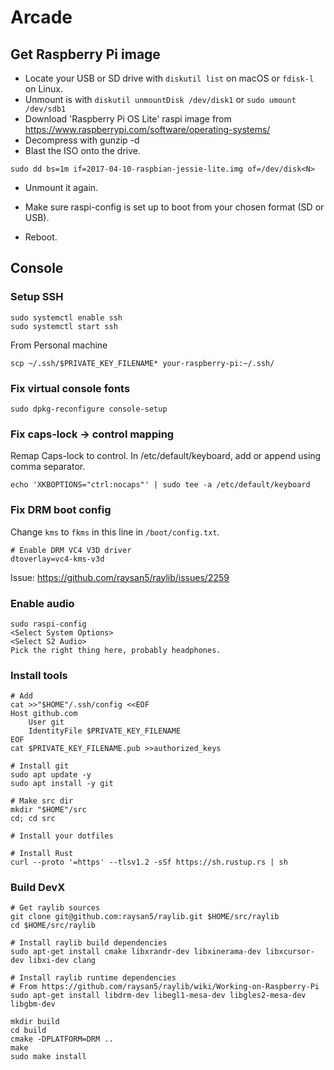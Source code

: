 # Arcade

## Get Raspberry Pi image

- Locate your USB or SD drive with `diskutil list` on macOS or `fdisk-l` on
  Linux.
- Unmount is with `diskutil unmountDisk /dev/disk1` or `sudo umount /dev/sdb1`
- Download 'Raspberry Pi OS Lite' raspi image from https://www.raspberrypi.com/software/operating-systems/
- Decompress with gunzip -d <filename>
- Blast the ISO onto the drive.

```
sudo dd bs=1m if=2017-04-10-raspbian-jessie-lite.img of=/dev/disk<N>
```

- Unmount it again.

- Make sure raspi-config is set up to boot from your chosen format (SD or USB).
- Reboot.

## Console

### Setup SSH

```
sudo systemctl enable ssh
sudo systemctl start ssh
```

From Personal machine

```
scp ~/.ssh/$PRIVATE_KEY_FILENAME* your-raspberry-pi:~/.ssh/
```


### Fix virtual console fonts

```
sudo dpkg-reconfigure console-setup
```

### Fix caps-lock -> control mapping

Remap Caps-lock to control. In /etc/default/keyboard, add or append using comma
separator.

```
echo 'XKBOPTIONS="ctrl:nocaps"' | sudo tee -a /etc/default/keyboard
```

### Fix DRM boot config

Change `kms` to `fkms` in this line in `/boot/config.txt`.

```
# Enable DRM VC4 V3D driver
dtoverlay=vc4-kms-v3d
```

Issue: https://github.com/raysan5/raylib/issues/2259


### Enable audio

```
sudo raspi-config
<Select System Options>
<Select S2 Audio>
Pick the right thing here, probably headphones.
```

### Install tools


```
# Add 
cat >>"$HOME"/.ssh/config <<EOF
Host github.com
	User git
	IdentityFile $PRIVATE_KEY_FILENAME
EOF
cat $PRIVATE_KEY_FILENAME.pub >>authorized_keys

# Install git
sudo apt update -y
sudo apt install -y git

# Make src dir
mkdir "$HOME"/src
cd; cd src

# Install your dotfiles

# Install Rust
curl --proto '=https' --tlsv1.2 -sSf https://sh.rustup.rs | sh
```

### Build DevX

```
# Get raylib sources
git clone git@github.com:raysan5/raylib.git $HOME/src/raylib
cd $HOME/src/raylib

# Install raylib build dependencies
sudo apt-get install cmake libxrandr-dev libxinerama-dev libxcursor-dev libxi-dev clang

# Install raylib runtime dependencies
# From https://github.com/raysan5/raylib/wiki/Working-on-Raspberry-Pi
sudo apt-get install libdrm-dev libegl1-mesa-dev libgles2-mesa-dev libgbm-dev

mkdir build
cd build
cmake -DPLATFORM=DRM ..
make 
sudo make install
```
